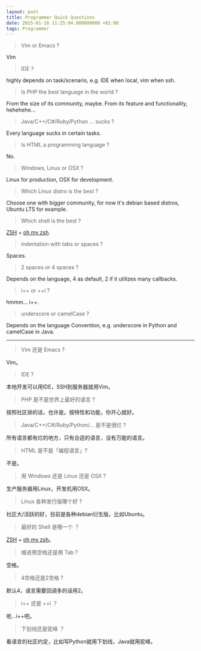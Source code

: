 ```yaml
---
layout: post
title: Programmer Quick Questions
date: 2015-01-18 11:25:04.000000000 +01:00
tags: Programmer
---
```


> Vim or Emacs ?

Vim

> IDE ?

highly depends on task/scenario, e.g. IDE when local, vim when ssh.

> Is PHP the best language in the world ?

From the size of its community, maybe. From its feature and functionality, hehehehe...

> Java/C++/C#/Ruby/Python ... sucks ?

Every language sucks in certain tasks.

> Is HTML a programming language ?

No.

> Windows, Linux or OSX ?

Linux for production, OSX for development.

> Which Linux distro is the best ?

Choose one with bigger community, for now it's debian based distros, Ubuntu LTS for example.

> Which shell is the best ?

[ZSH](http://www.zsh.org/) + [oh my zsh](https://github.com/robbyrussell/oh-my-zsh).

> Indentation with tabs or spaces ?

Spaces.

> 2 spaces or 4 spaces ?

Depends on the language, 4 as default, 2 if it utilizes many callbacks.

> i++ or ++i ?

hmmm... i++.

> underscore or camelCase ?

Depends on the language Convention, e.g. underscore in Python and camelCase in Java.

----
> Vim 还是 Emacs ?

Vim。

> IDE ?

本地开发可以用IDE，SSH到服务器就用Vim。

> PHP 是不是世界上最好的语言 ?

按照社区排的话，也许是。按特性和功能，你开心就好。

> Java/C++/C#/Ruby/Python/... 是不是很烂 ?

所有语言都有烂的地方，只有合适的语言，没有万能的语言。

> HTML 是不是「编程语言」?

不是。

> 用 Windows 还是 Linux 还是 OSX ?

生产服务器用Linux，开发机用OSX。

> Linux 各种发行版哪个好 ?

社区大/活跃的好，目前是各种debian衍生版，比如Ubuntu。

> 最好的 Shell 是哪一个 ？

[ZSH](http://www.zsh.org/) + [oh my zsh](https://github.com/robbyrussell/oh-my-zsh)。

> 缩进用空格还是用 Tab ?

空格。

> 4空格还是2空格 ?

默认4，语言需要回调多的话用2。

> i++ 还是 ++i ？

呃...i++吧。

> 下划线还是驼峰 ？

看语言的社区约定，比如写Python就用下划线，Java就用驼峰。
